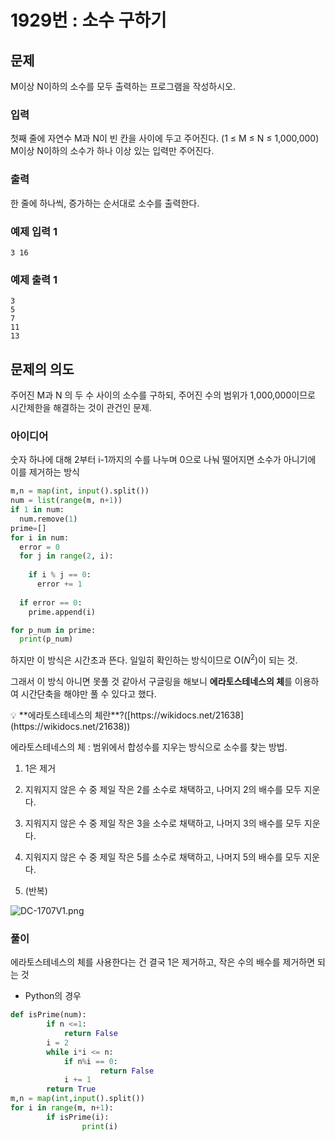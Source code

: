 # 1929번 : 소수 구하기

## 문제

M이상 N이하의 소수를 모두 출력하는 프로그램을 작성하시오.

### 입력

첫째 줄에 자연수 M과 N이 빈 칸을 사이에 두고 주어진다. (1 ≤ M ≤ N ≤ 1,000,000) M이상 N이하의 소수가 하나 이상 있는 입력만 주어진다.

### 출력

한 줄에 하나씩, 증가하는 순서대로 소수를 출력한다.

### 예제 입력 1

`3 16`

### 예제 출력 1

```
3
5
7
11
13
```

## 문제의 의도

주어진 M과 N 의 두 수 사이의 소수를 구하되, 주어진 수의 범위가 1,000,000이므로 시간제한을 해결하는 것이 관건인 문제.

### 아이디어

숫자 하나에 대해 2부터 i-1까지의 수를 나누며 0으로 나눠 떨어지면 소수가 아니기에 이를 제거하는 방식

```python
m,n = map(int, input().split())
num = list(range(m, n+1))
if 1 in num:
  num.remove(1) 
prime=[] 
for i in num:
  error = 0
  for j in range(2, i): 
                        
    if i % j == 0:
      error += 1
  
  if error == 0:
    prime.append(i)

for p_num in prime:
  print(p_num)
```

하지만 이 방식은 시간초과 뜬다. 일일히 확인하는 방식이므로 O($N^2$)이 되는 것.

그래서 이 방식 아니면 못풀 것 같아서 구글링을 해보니 **에라토스테네스의 체**를 이용하여 시간단축을 해야만 풀 수 있다고 했다.

<aside>
💡 **에라토스테네스의 체란**?([https://wikidocs.net/21638](https://wikidocs.net/21638))

에라토스테네스의 체 : 범위에서 합성수를 지우는 방식으로 소수를 찾는 방법. 

1. 1은 제거 

2. 지워지지 않은 수 중 제일 작은 2를 소수로 채택하고, 나머지 2의 배수를 모두 지운다. 

3. 지워지지 않은 수 중 제일 작은 3을 소수로 채택하고, 나머지 3의 배수를 모두 지운다.

4. 지워지지 않은 수 중 제일 작은 5를 소수로 채택하고, 나머지 5의 배수를 모두 지운다. 

5. (반복)

![DC-1707V1.png](1929%E1%84%87%E1%85%A5%E1%86%AB%20%E1%84%89%E1%85%A9%E1%84%89%E1%85%AE%20%E1%84%80%E1%85%AE%E1%84%92%E1%85%A1%E1%84%80%E1%85%B5%20f55e51338b0e44469c04cf95dafd3ea4/DC-1707V1.png)

</aside>

### 풀이

에라토스테네스의 체를 사용한다는 건 결국 1은 제거하고, 작은 수의 배수를 제거하면 되는 것

- Python의 경우

```python
def isPrime(num):
		if n <=1:
			return False
		i = 2
		while i*i <= n:
			if n%i == 0:
					return False
			i += 1
		return True
m,n = map(int,input().split())
for i in range(m, n+1):
		if isPrime(i):
				print(i)
```
